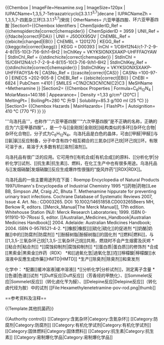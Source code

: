 {{Chembox
|  ImageFile=Hexamine.svg
|  ImageSize=120px
|  IUPACName=1,3,5,7-Tetraazatricyclo[3.3.1.1<sup>3,7</sup>]decane
|  IUPACNameZh = 1,3,5,7-四氮杂三环[3.3.1.1<sup>3,7</sup>]癸烷
|  OtherNames= 六亚甲基四胺<ref name="名称" />、环六亚甲基四胺
|Section1={{Chembox Identifiers
| ChemSpiderID_Ref = {{chemspidercite|correct|chemspider}}
| ChemSpiderID = 3959
| UNII_Ref = {{fdacite|correct|FDA}}
| UNII = J50OIX95QV
| ChEMBL_Ref = {{ebicite|changed|EBI}}
| ChEMBL = 1201270
| KEGG_Ref = {{keggcite|correct|kegg}}
| KEGG = D00393
| InChI = 1/C6H12N4/c1-7-2-9-4-8(1)5-10(3-7)6-9/h1-6H2
| InChIKey = VKYKSIONXSXAKP-UHFFFAOYAW
| StdInChI_Ref = {{stdinchicite|correct|chemspider}}
| StdInChI = 1S/C6H12N4/c1-7-2-9-4-8(1)5-10(3-7)6-9/h1-6H2
| StdInChIKey_Ref = {{stdinchicite|correct|chemspider}}
| StdInChIKey = VKYKSIONXSXAKP-UHFFFAOYSA-N
| CASNo_Ref = {{cascite|correct|CAS}}
| CASNo =100-97-0
| EINECS =202-905-8
| ChEBI_Ref = {{ebicite|correct|EBI}}
| ChEBI = 6824
| PubChem =4101
| SMILES =C1N2CN3CN1CN(C2)C3
| MeSHName =Methenamine
  }}
|Section2= {{Chembox Properties
|  Formula=C<sub>6</sub>H<sub>12</sub>N<sub>4</sub>
|  MolarMass=140.186
|  Appearance=
|  Density =1,33 g/cm³ (20°C)
|  MeltingPt=
|  BoilingPt=280 °C 升华
|  Solubility=85.3 g/100 ml (25 °C)
  }}
|Section3= {{Chembox Hazards
|  MainHazards=
|  FlashPt=
|  Autoignition= 410 °C (770 °F)
  }}
}}

'''乌洛托品'''，也称作'''六亚甲基四胺'''<ref name="名称">“六次甲基四胺”是不正确的名称，正确的应为“六亚甲基四胺”。</ref>，是一个与[[金刚烷|金刚烷]]结构类似的多环[[杂环化合物|杂环化合物]]，分子式为C<sub>6</sub>H<sub>12</sub>N<sub>4</sub>。乌洛托品是白色的晶体，可由[[甲醛|甲醛]]与[[氨|氨]]反应制备，分子中含有四个相互稠合的三氮杂[[环己烷|环己烷]]环。有限可溶于水，易溶于大多数有机[[溶剂|溶剂]]。

乌洛托品有很广泛的应用。它可用作[[有机合成|有机合成]]的原料、[[分析化学|分析化学]]试剂、[[抗生素|抗生素]]、燃料，在化工生产中也有很多用途。乌洛托品与[[发烟硝酸|发烟硝酸]]反应生成爆炸性很强的“旋风炸药”[[RDX|RDX]]。

乌洛托品的一些主要用途列在下面：<ref>Roempp Encyclopedia of Natural Products 1997</ref><ref>Ullmann's Encyclopedia of Industrial Chemistry 1995</ref>
*[[药物|药物]]<ref>Lee BB, Simpson JM, Craig JC, Bhuta T. Methenamine hippurate for preventing urinary tract infections. Cochrane Database of Systematic Reviews 2007, Issue 4. Art. No.: CD003265. DOI: 10.1002/14651858.CD003265</ref><ref>Beers MH, Berkow R, editors. [[Merck_Manual|The Merck Manual]], 17th edition. Whitehouse Station (NJ): Merck Research Laboratories; 1999. ISBN 0-911910-10-7</ref><ref>Rossi S, editor. [[Australian_Medicines_Handbook|Australian Medicines Handbook]] 2004. Adelaide: Australian Medicines Handbook; 2004. ISBN 0-9578521-4-2.</ref>
*[[橡胶|橡胶]][[硫化|硫化]]的促进剂
*[[奶酪|奶酪]]中的[[防腐剂|防腐剂]]
*[[酚醛树脂|酚醛树脂]]的固化剂
*[[燃料|燃料]]，与[[1,3,5-三氧杂环己烷|1,3,5-三氧杂环己烷]]共用，燃烧时不会产生烟雾及灰烬
*[[粘合剂|粘合剂]]
*[[腐蚀抑制剂|腐蚀抑制剂]]
*[[蛋白质|蛋白质]]的修饰剂
*合成[[黑索金|黑索金]]炸药（RDX）
*和[[過氧化氫|過氧化氫]]在[[檸檬酸|檸檬酸]]水溶液中反應生成炸藥[[HMTD|HMTD]]
*生产[[除臭剂|除臭剂]]和束发剂

化学中：
*配置[[缓冲溶液|缓冲溶液]]
*[[分析化学|分析试剂]]，测定离子含量
*[[色谱|色谱]]试剂
*[[Duff反应|Duff反应]]（芳香烃的甲酰化）、[[Sommelet反应|Sommelet反应]]（转化卤化苄为醛）、[[Delepine反应|Delepine反应]]（转化卤代烃为胺）中的试剂
[[File:Hexamethylenetetramine-pov-rod.png|thumb]]

==参考资料及注释==
<div class="references-small">
<references/>
</div>

{{Template:其他抗菌药}}

{{Authority control}}
[[Category:含氮杂环|Category:含氮杂环]]
[[Category:防腐剂|Category:防腐剂]]
[[Category:有机化学试剂|Category:有机化学试剂]]
[[Category:固体燃料|Category:固体燃料]]
[[Category:抗生素|Category:抗生素]]
[[Category:易制爆化学品|Category:易制爆化学品]]